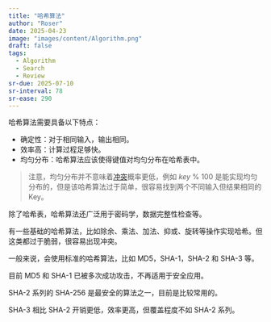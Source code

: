 ```yaml
---
title: "哈希算法"
author: "Roser"
date: 2025-04-23
image: "images/content/Algorithm.png"
draft: false
tags:
  - Algorithm
  - Search
  - Review
sr-due: 2025-07-10
sr-interval: 78
sr-ease: 290
---
```

哈希算法需要具备以下特点：
- 确定性：对于相同输入，输出相同。
- 效率高：计算过程足够快。
- 均匀分布：哈希算法应该使得键值对均匀分布在哈希表中。

> 注意，均匀分布并不意味着[冲突](哈希表的冲突解决.md)概率更低，例如 $key\ \%\ 100$ 是能实现均匀分布的，但是该哈希算法过于简单，很容易找到两个不同输入但结果相同的 Key。

除了哈希表，哈希算法还广泛用于密码学，数据完整性检查等。

有一些基础的哈希算法，比如除余、乘法、加法、抑或、旋转等操作实现哈希。但这类都过于脆弱，很容易出现冲突。

一般来说，会使用标准的哈希算法，比如 MD5，SHA-1，SHA-2 和 SHA-3 等。

目前 MD5 和 SHA-1 已被多次成功攻击，不再适用于安全应用。

SHA-2 系列的 SHA-256 是最安全的算法之一，目前是比较常用的。

SHA-3 相比 SHA-2 开销更低，效率更高，但覆盖程度不如 SHA-2 系列。